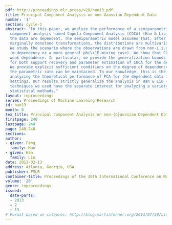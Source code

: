 ```yaml
---
pdf: http://proceedings.mlr.press/v28/han13.pdf
title: Principal Component Analysis on non-Gaussian Dependent Data
number: '1'
section: cycle-1
abstract: "In this paper, we analyze the performance of a semiparametric principal
  component analysis named Copula Component Analysis (COCA) (Han & Liu, 2012) when
  the data are dependent. The semiparametric model assumes that, after unspecified
  marginally monotone transformations, the distributions are multivariate Gaussian.
  We study the scenario where the observations are drawn from non-i.i.d. processes
  (m-dependency or a more general phi\x1E-mixing case). We show that COCA can allow
  weak dependence. In particular, we provide the generalization bounds of convergence
  for both support recovery and parameter estimation of COCA for the dependent data.
  We provide explicit sufficient conditions on the degree of dependence, under which
  the parametric rate can be maintained. To our knowledge, this is the first work
  analyzing the theoretical performance of PCA for the dependent data in high dimensional
  settings. Our results strictly generalize the analysis in Han & Liu (2012) and the
  techniques we used have the separate interest for analyzing a variety of other multivariate
  statistical methods."
layout: inproceedings
series: Proceedings of Machine Learning Research
id: han13
month: 0
tex_title: Principal Component Analysis on non-{G}aussian Dependent Data
firstpage: 240
lastpage: 248
page: 240-248
sections: 
author:
- given: Fang
  family: Han
- given: Han
  family: Liu
date: 2013-02-13
address: Atlanta, Georgia, USA
publisher: PMLR
container-title: Proceedings of the 30th International Conference on Machine Learning
volume: '28'
genre: inproceedings
issued:
  date-parts:
  - 2013
  - 2
  - 13
# Format based on citeproc: http://blog.martinfenner.org/2013/07/30/citeproc-yaml-for-bibliographies/
---
```

